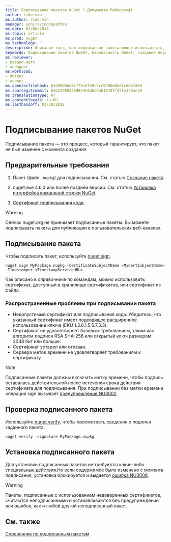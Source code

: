 ```yaml
---
title: Подписывание пакетов NuGet | Документы Майкрософт
author: rido-min
ms.author: rido-min
manager: unniravindranathan
ms.date: 03/06/2018
ms.topic: article
ms.prod: nuget
ms.technology: ''
description: Описание того, как подписанные пакеты можно использовать, чтобы включить проверку целостности содержимого.
keywords: Подписывание пакетов NuGet, безопасность NuGet, создание подписанных пакетов
ms.reviewer:
- karann-msft
- anangaur
ms.workload:
- dotnet
- aspnet
ms.openlocfilehash: 61d90066e8cf75c8f49c7cc9390d45e1cd8afd0d
ms.sourcegitcommit: beb229893559824e8abd6ab16707fd5fe1c6ac26
ms.translationtype: HT
ms.contentlocale: ru-RU
ms.lasthandoff: 03/28/2018
---
```

# <a name="signing-nuget-packages"></a>Подписывание пакетов NuGet

Подписывание пакета — это процесс, который гарантирует, что пакет не был изменен с момента создания.

## <a name="prerequisites"></a>Предварительные требования

1. Пакет (файл `.nupkg`) для подписывания. См. статью [Создание пакета](creating-a-package.md).

1. nuget.exe 4.6.0 или более поздней версии. См. статью [Установка интерфейса командной строки NuGet](../install-nuget-client-tools.md#nugetexe-cli).

1. [Сертификат подписывания кода](../reference/signed-packages-reference.md#get-a-code-signing-certificate).

> [!Warning]
> Сейчас nuget.org не принимает подписанные пакеты. Вы можете подписывать пакеты для публикации в пользовательских веб-каналах.

## <a name="sign-a-package"></a>Подписывание пакета

Чтобы подписать пакет, используйте [nuget sign](../tools/cli-ref-sign.md).

```cli
nuget sign MyPackage.nupkg -CertificateSubjectName <MyCertSubjectName> -Timestamper <TimestampServiceURL>
```

Как описано в справочнике по командам, можно использовать сертификат, доступный в хранилище сертификатов, или сертификат из файла.

### <a name="common-problems-when-signing-a-package"></a>Распространенные проблемы при подписывании пакета

- Недопустимый сертификат для подписывания кода. Убедитесь, что указанный сертификат имеет подходящее расширенное использование ключа (EKU 1.3.6.1.5.5.7.3.3).
- Сертификат не удовлетворяет базовым требованиям, таким как алгоритм подписи RSA SHA-256 или открытый ключ размером 2048 бит или больше.
- Сертификат устарел или отозван.
- Сервера меток времени не удовлетворяет требованиям к сертификату.

> [!Note]
> Подписанные пакеты должны включать метку времени, чтобы подпись оставалась действительной после истечения срока действия сертификата для подписывания. При подписывании без метки времени операция sign вызывает [предупреждение NU3002](../reference/Errors-and-Warnings.md#nu3002).

## <a name="verify-a-signed-package"></a>Проверка подписанного пакета

Используйте [nuget verify](../tools/cli-ref-verify.md), чтобы просмотреть сведения о подписи заданного пакета.

```cli
nuget verify -signature MyPackage.nupkg
```

## <a name="install-a-signed-package"></a>Установка подписанного пакета

Для установки подписанных пакетов не требуются какие-либо специальные действия.Но если содержимое было изменено с момента подписания, установка блокируется и выдается [ошибка NU3008](../reference/Errors-and-Warnings.md#nu3008).

> [!Warning]
> Пакеты, подписанные с использованием недоверенных сертификатов, считаются неподписанными и устанавливаются без предупреждений или ошибок, как и любой другой неподписанный пакет.

## <a name="see-also"></a>См. также

[Справочник по подписанным пакетам](../reference/Signed-Packages-Reference.md)
